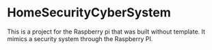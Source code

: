 # HomeSecurityCyberSystem
This is a project for the Raspberry pi that was built without template. It mimics a security system through the Raspberry PI.
